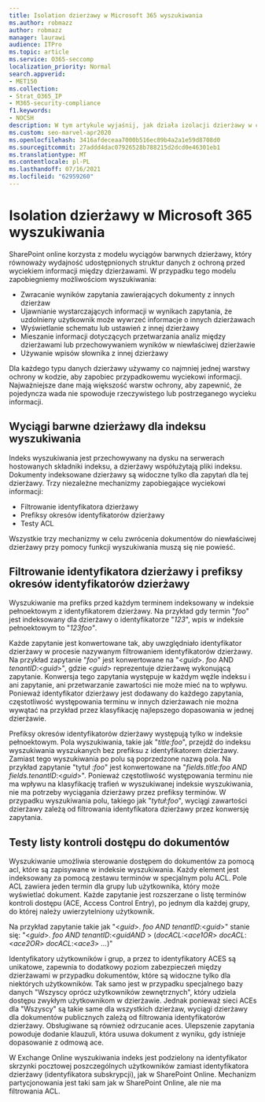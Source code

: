 ```yaml
---
title: Isolation dzierżawy w Microsoft 365 wyszukiwania
ms.author: robmazz
author: robmazz
manager: laurawi
audience: ITPro
ms.topic: article
ms.service: O365-seccomp
localization_priority: Normal
search.appverid:
- MET150
ms.collection:
- Strat_O365_IP
- M365-security-compliance
f1.keywords:
- NOCSH
description: W tym artykule wyjaśnij, jak działa izolacji dzierżawy w celu oddzielenia danych dzierżawy w Microsoft 365 wyszukiwania.
ms.custom: seo-marvel-apr2020
ms.openlocfilehash: 3416afdeceaa7000b516ec89b4a2a1e59d8708d0
ms.sourcegitcommit: 27addd4dac07926528b788215d2dcd0e46301eb1
ms.translationtype: MT
ms.contentlocale: pl-PL
ms.lasthandoff: 07/16/2021
ms.locfileid: "62959260"
---
```

# <a name="tenant-isolation-in-microsoft-365-search"></a>Isolation dzierżawy w Microsoft 365 wyszukiwania

SharePoint online korzysta z modelu wyciągów barwnych dzierżawy, który równoważy wydajność udostępnionych struktur danych z ochroną przed wyciekiem informacji między dzierżawami. W przypadku tego modelu zapobiegniemy możliwościom wyszukiwania:

- Zwracanie wyników zapytania zawierających dokumenty z innych dzierżaw
- Ujawnianie wystarczających informacji w wynikach zapytania, że uzdolnieny użytkownik może wywrzeć informacje o innych dzierżawach
- Wyświetlanie schematu lub ustawień z innej dzierżawy
- Mieszanie informacji dotyczących przetwarzania analiz między dzierżawami lub przechowywaniem wyników w niewłaściwej dzierżawie
- Używanie wpisów słownika z innej dzierżawy

Dla każdego typu danych dzierżawy używamy co najmniej jednej warstwy ochrony w kodzie, aby zapobiec przypadkowemu wyciekowi informacji. Najważniejsze dane mają większość warstw ochrony, aby zapewnić, że pojedyncza wada nie spowoduje rzeczywistego lub postrzeganego wycieku informacji.

## <a name="tenant-separation-for-the-search-index"></a>Wyciągi barwne dzierżawy dla indeksu wyszukiwania

Indeks wyszukiwania jest przechowywany na dysku na serwerach hostowanych składniki indeksu, a dzierżawy współużytają pliki indeksu. Dokumenty indeksowane dzierżawy są widoczne tylko dla zapytań dla tej dzierżawy. Trzy niezależne mechanizmy zapobiegające wyciekowi informacji:

- Filtrowanie identyfikatora dzierżawy
- Prefiksy okresów identyfikatorów dzierżawy
- Testy ACL

Wszystkie trzy mechanizmy w celu zwrócenia dokumentów do niewłaściwej dzierżawy przy pomocy funkcji wyszukiwania muszą się nie powieść.

## <a name="tenant-id-filtering-and-tenant-id-term-prefixing"></a>Filtrowanie identyfikatora dzierżawy i prefiksy okresów identyfikatorów dzierżawy

Wyszukiwanie ma prefiks przed każdym terminem indeksowany w indeksie pełnoektowym z identyfikatorem dzierżawy. Na przykład gdy termin "*foo*" jest indeksowany dla dzierżawy o identyfikatorze "*123*", wpis w indeksie pełnoektowym to "*123foo"*.

Każde zapytanie jest konwertowane tak, aby uwzględniało identyfikator dzierżawy w procesie nazywanym filtrowaniem identyfikatorów dzierżawy. Na przykład zapytanie "*foo*" jest konwertowane na "<*guid*>. *foo* AND *tenantID*:<*guid*>", gdzie <*guid*> reprezentuje dzierżawę wykonującą zapytanie. Konwersja tego zapytania występuje w każdym węźle indeksu i ani zapytanie, ani przetwarzanie zawartości nie może mieć na to wpływu. Ponieważ identyfikator dzierżawy jest dodawany do każdego zapytania, częstotliwość występowania terminu w innych dzierżawach nie można wywątać na przykład przez klasyfikację najlepszego dopasowania w jednej dzierżawie.

Prefiksy okresów identyfikatorów dzierżawy występują tylko w indeksie pełnoektowym. Pola wyszukiwania, takie jak "*title:foo*", przejdź do indeksu wyszukiwania wyszukanych bez prefiksu z identyfikatorem dzierżawy. Zamiast tego wyszukiwania po polu są poprzedzone nazwą pola. Na przykład zapytanie "tytuł *:foo*" jest konwertowane na "*fields.title:foo AND fields.tenantID*:<*guid*>". Ponieważ częstotliwość występowania terminu nie ma wpływu na klasyfikację trafień w wyszukiwanej indeksie wyszukiwania, nie ma potrzeby wyciągania dzierżawy przez prefiksy terminów. W przypadku wyszukiwania polu, takiego jak "*tytuł:foo*", wyciągi zawartości dzierżawy zależą od filtrowania identyfikatora dzierżawy przez konwersję zapytania.

## <a name="document-access-control-list-checks"></a>Testy listy kontroli dostępu do dokumentów

Wyszukiwanie umożliwia sterowanie dostępem do dokumentów za pomocą acl, które są zapisywane w indeksie wyszukiwania. Każdy element jest indeksowany za pomocą zestawu terminów w specjalnym polu ACL. Pole ACL zawiera jeden termin dla grupy lub użytkownika, który może wyświetlać dokument. Każde zapytanie jest rozszerzane o listę terminów kontroli dostępu (ACE, Access Control Entry), po jednym dla każdej grupy, do której należy uwierzytelniony użytkownik.

Na przykład zapytanie takie jak "<*guid*>. *foo AND tenantID*:<*guid*>" stanie się: "<*guid*>. *foo AND tenantID*:<*guidAND* >  (*docACL:*<*ace1OR*>  *docACL*:<*ace2OR*>  *docACL*:<*ace3*> *...*)"

Identyfikatory użytkowników i grup, a przez to identyfikatory ACES są unikatowe, zapewnia to dodatkowy poziom zabezpieczeń między dzierżawami w przypadku dokumentów, które są widoczne tylko dla niektórych użytkowników. Tak samo jest w przypadku specjalnego bazy danych "Wszyscy oprócz użytkowników zewnętrznych", który udziela dostępu zwykłym użytkownikom w dzierżawie. Jednak ponieważ sieci ACEs dla "Wszyscy" są takie same dla wszystkich dzierżaw, wyciągi dzierżawy dla dokumentów publicznych zależą od filtrowania identyfikatorów dzierżawy. Obsługiwane są również odrzucanie aces. Ulepszenie zapytania powoduje dodanie klauzuli, która usuwa dokument z wyniku, gdy istnieje dopasowanie z odmową ace.

W Exchange Online wyszukiwania indeks jest podzielony na identyfikator skrzynki pocztowej poszczególnych użytkowników zamiast identyfikatora dzierżawy (identyfikatora subskrypcji), jak w SharePoint Online. Mechanizm partycjonowania jest taki sam jak w SharePoint Online, ale nie ma filtrowania ACL.
